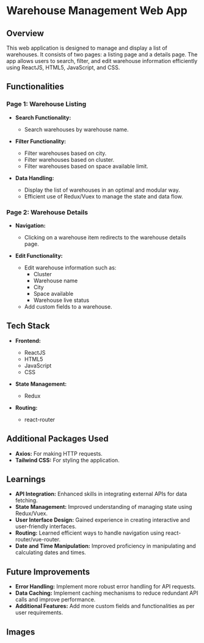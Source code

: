 # Warehouse Management Web App

## Overview

This web application is designed to manage and display a list of warehouses. It consists of two pages: a listing page and a details page. The app allows users to search, filter, and edit warehouse information efficiently using ReactJS, HTML5, JavaScript, and CSS.

## Functionalities

### Page 1: Warehouse Listing

- **Search Functionality:**
  - Search warehouses by warehouse name.

- **Filter Functionality:**
  - Filter warehouses based on city.
  - Filter warehouses based on cluster.
  - Filter warehouses based on space available limit.

- **Data Handling:**
  - Display the list of warehouses in an optimal and modular way.
  - Efficient use of Redux/Vuex to manage the state and data flow.

### Page 2: Warehouse Details

- **Navigation:**
  - Clicking on a warehouse item redirects to the warehouse details page.

- **Edit Functionality:**
  - Edit warehouse information such as:
    - Cluster
    - Warehouse name
    - City
    - Space available
    - Warehouse live status
  - Add custom fields to a warehouse.

## Tech Stack

- **Frontend:**
  - ReactJS 
  - HTML5
  - JavaScript
  - CSS

- **State Management:**
  - Redux 

- **Routing:**
  - react-router 

## Additional Packages Used

- **Axios:** For making HTTP requests.
- **Tailwind CSS:** For styling the application.

## Learnings

- **API Integration:** Enhanced skills in integrating external APIs for data fetching.
- **State Management:** Improved understanding of managing state using Redux/Vuex.
- **User Interface Design:** Gained experience in creating interactive and user-friendly interfaces.
- **Routing:** Learned efficient ways to handle navigation using react-router/vue-router.
- **Date and Time Manipulation:** Improved proficiency in manipulating and calculating dates and times.

## Future Improvements

- **Error Handling:** Implement more robust error handling for API requests.
- **Data Caching:** Implement caching mechanisms to reduce redundant API calls and improve performance.
- **Additional Features:** Add more custom fields and functionalities as per user requirements.

## Images



